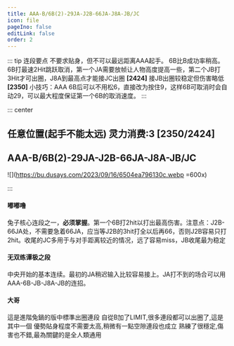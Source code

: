 ```yaml
---
title: AAA-B/6B(2)-29JA-J2B-66JA-J8A-JB/JC
icon: file
pageIno: false
editLink: false
order: 2
---
```


::: tip 连段要点
不要求贴身，但不可以最远距离AAA起手。
6B比B成功率稍高。6B打最速2Hit跳跃取消，第一个JA需要放帧让人物高度提高一些，第二个JB打3Hit才可出圈，J8A到最高点才能接JC出圈 **[2424]** 接JB出圈较稳定但伤害略低 **[2350]**
小技巧：AAA 6B后可以不用松6，直接改为按住9，这样6B可取消时会自动29，可以最大程度保证第一个6B的取消速度。
:::

::: center
## **任意位置(起手不能太远) 灵力消费:3 [2350/2424]**
## **AAA-B/6B(2)-29JA-J2B-66JA-J8A-JB/JC**

![](https://bu.dusays.com/2023/09/16/6504ea796130c.webp =600x)

:::


#### **嘟嘟噜**
兔子核心连段之一，**必须掌握**。第一个6B打2hit以打出最高伤害。注意点：J2B-66JA处，不需要急着66JA，应当等J2B的3hit打全以后再66，否则J2B容易只打2hit。收尾的JC多用于与对手距离较近的情况，远了容易miss，JB收尾最为稳定

#### **无双练谭极之段**
中央开始的基本连续。最初的JA稍迟输入比较容易接上。JA打不到的场合可以用AAA-6B-JB-J8A-JB的连招。


#### **大哥**
這是進階兔鍋的版中標準出圈連段 
自從B加了LIMIT,很多連段都可以出圈了,這是其中一個 
優勢貼身程度不需要太高,稍微有一點空隙連段也成立 
熟練了很穩定,傷害也不錯,最為關鍵的是全人類通用